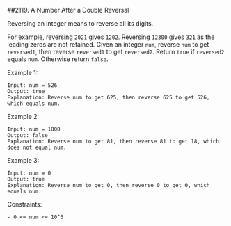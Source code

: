 ##2119. A Number After a Double Reversal

Reversing an integer means to reverse all its digits.

For example, reversing `2021` gives `1202`. Reversing `12300` gives `321` as the leading zeros are not retained.
Given an integer `num`, reverse `num` to get `reversed1`, then reverse `reversed1` to get `reversed2`. Return `true` if `reversed2` equals `num`. Otherwise return `false`.

Example 1:

```
Input: num = 526
Output: true
Explanation: Reverse num to get 625, then reverse 625 to get 526, which equals num.
```

Example 2:

```
Input: num = 1800
Output: false
Explanation: Reverse num to get 81, then reverse 81 to get 18, which does not equal num.
```

Example 3:

```
Input: num = 0
Output: true
Explanation: Reverse num to get 0, then reverse 0 to get 0, which equals num.
```

Constraints:

```
- 0 <= num <= 10^6
```
